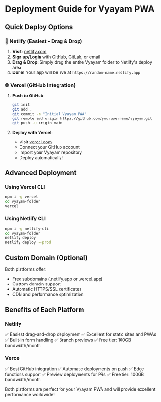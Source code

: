 # Deployment Guide for Vyayam PWA

## Quick Deploy Options

### 🚀 Netlify (Easiest - Drag & Drop)

1. **Visit**: [netlify.com](https://netlify.com)
2. **Sign up/Login** with GitHub, GitLab, or email
3. **Drag & Drop**: Simply drag the entire Vyayam folder to Netlify's deploy area
4. **Done!** Your app will be live at `https://random-name.netlify.app`

### 🌐 Vercel (GitHub Integration)

1. **Push to GitHub**:
   ```bash
   git init
   git add .
   git commit -m "Initial Vyayam PWA"
   git remote add origin https://github.com/yourusername/vyayam.git
   git push -u origin main
   ```

2. **Deploy with Vercel**:
   - Visit [vercel.com](https://vercel.com)
   - Connect your GitHub account
   - Import your Vyayam repository
   - Deploy automatically!

## Advanced Deployment

### Using Vercel CLI
```bash
npm i -g vercel
cd vyayam-folder
vercel
```

### Using Netlify CLI
```bash
npm i -g netlify-cli
cd vyayam-folder
netlify deploy
netlify deploy --prod
```

## Custom Domain (Optional)

Both platforms offer:
- Free subdomains (.netlify.app or .vercel.app)
- Custom domain support
- Automatic HTTPS/SSL certificates
- CDN and performance optimization

## Benefits of Each Platform

### Netlify
✅ Easiest drag-and-drop deployment
✅ Excellent for static sites and PWAs
✅ Built-in form handling
✅ Branch previews
✅ Free tier: 100GB bandwidth/month

### Vercel
✅ Best GitHub integration
✅ Automatic deployments on push
✅ Edge functions support
✅ Preview deployments for PRs
✅ Free tier: 100GB bandwidth/month

Both platforms are perfect for your Vyayam PWA and will provide excellent performance worldwide!